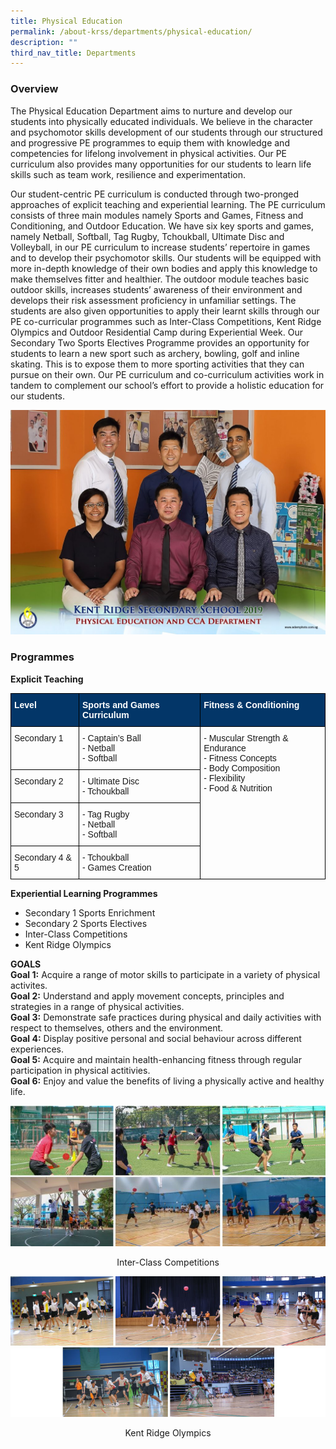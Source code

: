 ```yaml
---
title: Physical Education
permalink: /about-krss/departments/physical-education/
description: ""
third_nav_title: Departments
---
```

### Overview

The Physical Education Department aims to nurture and develop our students into physically educated individuals. We believe in the character and psychomotor skills development of our students through our structured and progressive PE programmes to equip them with knowledge and competencies for lifelong involvement in physical activities. Our PE curriculum also provides many opportunities for our students to learn life skills such as team work, resilience and experimentation.

Our student-centric PE curriculum is conducted through two-pronged approaches of explicit teaching and experiential learning. The PE curriculum consists of three main modules namely Sports and Games, Fitness and Conditioning, and Outdoor Education. We have six key sports and games, namely Netball, Softball, Tag Rugby, Tchoukball, Ultimate Disc and Volleyball, in our PE curriculum to increase students’ repertoire in games and to develop their psychomotor skills. Our students will be equipped with more in-depth knowledge of their own bodies and apply this knowledge to make themselves fitter and healthier. The outdoor module teaches basic outdoor skills, increases students’ awareness of their environment and develops their risk assessment proficiency in unfamiliar settings. The students are also given opportunities to apply their learnt skills through our PE co-curricular programmes such as Inter-Class Competitions, Kent Ridge Olympics and Outdoor Residential Camp during Experiential Week. Our Secondary Two Sports Electives Programme provides an opportunity for students to learn a new sport such as archery, bowling, golf and inline skating. This is to expose them to more sporting activities that they can pursue on their own. Our PE curriculum and co-curriculum activities work in tandem to complement our school’s effort to provide a holistic education for our students.

![PE and CCA department](/images/physical-education-and-cca-department-2-1024x731.jpg)

### Programmes

**Explicit Teaching**

<style type="text/css">
.tg  {border-collapse:collapse;border-spacing:0;}
.tg td{border-color:black;border-style:solid;border-width:1px;font-family:Arial, sans-serif;font-size:14px;
  overflow:hidden;padding:10px 5px;word-break:normal;}
.tg th{border-color:black;border-style:solid;border-width:1px;font-family:Arial, sans-serif;font-size:14px;
  font-weight:normal;overflow:hidden;padding:10px 5px;word-break:normal;}
.tg .tg-1jgz{background-color:#033668;color:#FFF;font-weight:bold;text-align:left;vertical-align:top}
.tg .tg-0lax{text-align:left;vertical-align:top}
</style>
<table class="tg">
<thead>
  <tr>
    <th class="tg-1jgz"><span style="font-weight:bold;color:#FFF">Level</span></th>
    <th class="tg-1jgz"><span style="font-weight:bold;color:#FFF">Sports and Games Curriculum</span></th>
    <th class="tg-1jgz"><span style="font-weight:bold;color:#FFF">Fitness &amp; Conditioning</span></th>
  </tr>
</thead>
<tbody>
  <tr>
    <td class="tg-0lax">Secondary 1</td>
    <td class="tg-0lax">- Captain’s Ball<br>- Netball<br>- Softball</td>
    <td class="tg-0lax" rowspan="4">- Muscular Strength &amp; Endurance<br>- Fitness Concepts<br>- Body Composition<br>- Flexibility<br>- Food &amp; Nutrition</td>
  </tr>
  <tr>
    <td class="tg-0lax">Secondary 2</td>
    <td class="tg-0lax">- Ultimate Disc<br>- Tchoukball</td>
  </tr>
  <tr>
    <td class="tg-0lax">Secondary 3</td>
    <td class="tg-0lax">- Tag Rugby<br>- Netball<br>- Softball</td>
  </tr>
  <tr>
    <td class="tg-0lax">Secondary 4 &amp; 5</td>
    <td class="tg-0lax">- Tchoukball<br>- Games Creation</td>
  </tr>
</tbody>
</table>

**Experiential Learning Programmes**

*   Secondary 1 Sports Enrichment
*   Secondary 2 Sports Electives
*   Inter-Class Competitions
*   Kent Ridge Olympics

**GOALS**  
**Goal 1:** Acquire a range of motor skills to participate in a variety of physical activites.  
**Goal 2:** Understand and apply movement concepts, principles and strategies in a range of physical activities.  
**Goal 3:** Demonstrate safe practices during physical and daily activities with respect to themselves, others and the environment.  
**Goal 4:** Display positive personal and social behaviour across different experiences.  
**Goal 5:** Acquire and maintain health-enhancing fitness through regular participation in physical actitivies.  
**Goal 6:** Enjoy and value the benefits of living a physically active and healthy life.

![Inter-Class Competitions](/images/Inter-Class%20Competitions.jpg)
<p style="text-align:center;">Inter-Class Competitions</p>

![Kent Ridge Olympics](/images/Kent%20Ridge%20Olympics.jpg)
<p style="text-align:center;">Kent Ridge Olympics</p>